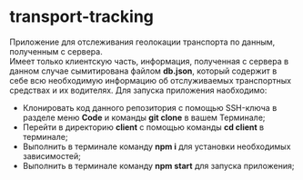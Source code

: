 # transport-tracking
Приложение для отслеживания геолокации транспорта по данным, полученным с сервера.
<br/>
Имеет только клиентскую часть, информация, полученная с сервера в данном случае сымитирована файлом <b>db.json</b>, который содержит в себе всю необходимую информацию об отслуживаемых транспортных средствах и их водителях.
Для запуска приложения наобходимо:
<ul>
  <li>Клонировать код данного репозитория с помощью SSH-ключа в разделе меню <b>Code</b> и команды <b>git clone</b> в вашем Терминале;</li>
  <li>Перейти в директорию <b>client</b> с помощью команды <b>cd client</b> в терминале;</li>
  <li>Выполнить в терминале команду <b>npm i</b> для установки необходимых зависимостей;</li>
  <li>Выполнить в терминале команду <b>npm start</b> для запуска приложения;</li>
</ul>
